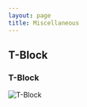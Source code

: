 ```yaml
---
layout: page
title: Miscellaneous
---
```


## T-Block

### T-Block

<img alt="T-Block" title="T-Block" onclick="rotate();" id="image" src="http://slasm.com/images/tblock.gif"/>
